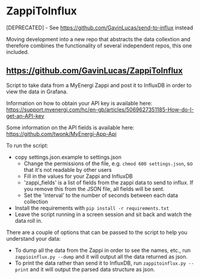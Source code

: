 ZappiToInflux
=============

[DEPRECATED] - See https://github.com/GavinLucas/send-to-influx instead

Moving development into a new repo that abstracts the data collextion and therefore combines the functionality of several independent repos, this one included.

https://github.com/GavinLucas/ZappiToInflux
-------------------------------------------

Script to take data from a MyEnergi Zappi and post it to InfluxDB in order to view the data in Grafana.

Information on how to obtain your API key is available here:
https://support.myenergi.com/hc/en-gb/articles/5069627351185-How-do-I-get-an-API-key

Some information on the API fields is available here:
https://github.com/twonk/MyEnergi-App-Api

To run the script:
- copy settings.json.example to settings.json
  - Change the permissions of the file, e.g. `chmod 600 settings.json`, so that it's not readable 
  by other users
  - Fill in the values for your Zappi and InfluxDB
  - 'zappi_fields' is a list of fields from the zappi data to send to influx.  If you remove this from the JSON file,
  all fields will be sent. 
  - Set the 'interval' to the number of seconds between each data collection
- Install the requirements with `pip install -r requirements.txt`
- Leave the script running in a screen session and sit back and watch the data roll in.

There are a couple of options that can be passed to the script to help you understand your data:

- To dump all the data from the Zappi in order to see the names, etc., run `zappioinflux.py --dump` 
and it will output all the data returned as json.
- To print the data rather than send it to InfluxDB, run `zappitoinflux.py --print` and it will output the
parsed data structure as json.
